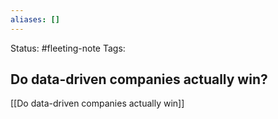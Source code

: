 ```yaml
---
aliases: []
---
```

Status: #fleeting-note
Tags: 
## Do data-driven companies actually win?
[[Do data-driven companies actually win]]